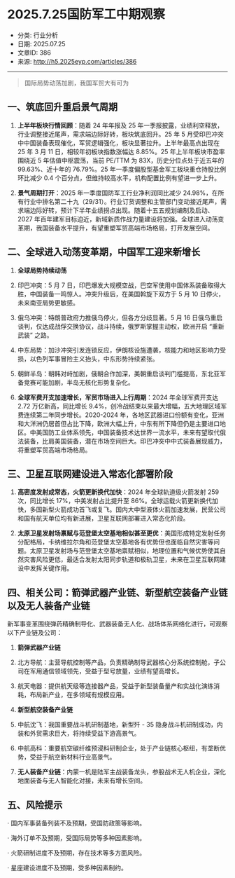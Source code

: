 # 2025.7.25国防军工中期观察

- 分类: 行业分析
- 日期: 2025.07.25
- 文章ID: 386
- 来源: http://h5.2025eyp.com/articles/386

---

> 国际局势动荡加剧，我国军贸大有可为

## **一、筑底回升重启景气周期**

1. **上半年板块行情回顾**：随着 24 年年报及 25 年一季报披露，业绩利空释放，行业调整接近尾声，需求端边际好转，板块筑底回升。25 年 5 月受印巴冲突中中国装备表现催化，军贸逻辑强化，板块显著拉升。上半年最高点出现在 25 年 3 月 11 日，相较年初板块指数涨幅达 8.85%。25 年上半年板块市盈率围绕近 5 年估值中枢震荡，当前 PE/TTM 为 83X，历史分位点处于近五年的 99.63%、近十年的 76.79%。25 年一季度偏股型基金军工板块重仓持股比例环比减少 0.4 个百分点，但维持较高水平，机构配置比例有望进一步上升。

2. **景气周期打开**：2025 年一季度国防军工行业净利润同比减少 24.98%，在所有行业中排名第二十九（29/31）。行业订货调整和主管部门变动接近尾声，需求端边际好转，预计下半年业绩拐点出现。随着十五五规划编制及启动、2027 年百年建军目标迫近，新域新质作战力量建设将加强。全球进入动荡变革期，我国装备水平提升，有望重塑军贸高端市场格局，打开发展空间。

## **二、全球进入动荡变革期，中国军工迎来新增长**

1. **全球局势持续动荡**

1. 印巴冲突：5 月 7 日，印巴爆发大规模空战，巴空军使用中国体系装备取得大胜，中国装备一鸣惊人。冲突升级后，在美国斡旋下双方于 5 月 10 日停火，未来南亚局势更敏感。

2. 俄乌冲突：特朗普政府力推俄乌停火，但各方分歧显著。5 月 16 日俄乌重启谈判，仅达成战俘交换协议，战斗持续，俄罗斯掌握主动权，欧洲开启 “重新武装” 之路。

3. 中东局势：加沙冲突引发连锁反应，伊朗核设施遭袭，核能力和地区影响力受损，以色列军事冒险主义抬头，中东形势持续紧张。

4. 朝鲜半岛：朝韩对峙加剧，俄朝合作加深，美朝重启谈判门槛提高，东北亚军备竞赛可能加剧，半岛无核化形势复杂化。

2. **全球军费开支加速增长，军贸市场进入上行周期**：2024 年全球军费开支达 2.72 万亿新高，同比增长 9.4%，创冷战结束以来最大增幅，五大地理区域军费连续第二年同步增长。2020-2024 年，各地区武器进口份额有变化，亚洲和大洋洲仍居首但占比下降，欧洲大幅上升，中东有所下降但仍是主要进口地区。中美国防工业体系领先，中国装备技术达世界一流水平，未来有望取代俄法装备，比肩美国装备，潜在市场空间巨大。印巴冲突中中式装备展现威力，将重塑军贸高端市场格局。

## **三、卫星互联网建设进入常态化部署阶段**

1. **高密度发射成常态，火箭更新换代加快**：2024 年全球轨道级火箭发射 259 次，同比增长 17%，中美发射占比提升至 86%。全球运载火箭更新换代加快，多国新型火箭成功首飞或复飞。国内大中型液体火箭加速发展，民营公司和国有航天单位均有新进展，卫星互联网部署进入常态化阶段。

2. **太原卫星发射场禀赋与范登堡太空基地相似甚至更优**：美国形成特定发射任务分配格局，卡纳维拉尔角和范登堡太空基地各有优势但也面临自然灾害等问题。太原卫星发射场与范登堡太空基地禀赋相似，地理位置和气候优势使其自然灾害风险更低，最适合发射太阳同步轨道和极轨卫星，未来在卫星互联网建设中发挥关键作用。

## **四、相关公司：箭弹武器产业链、新型航空装备产业链以及无人装备产业链**

新军事变革围绕弹药精确制导化、武器装备无人化、战场体系网络化进行，可观察以下产业链及公司：

1. **箭弹武器产业链**

1. 北方导航：主营导航控制等产品，负责精确制导武器核心分系统控制舱，子公司在军用通信领域领先，受益于型号放量，业绩有望高增长。

2. 航天电器：提供航天级等连接器产品，受益于新型装备量产和实战化演练消耗，布局新产业，在多领域有规模应用。

2. **新型航空装备产业链**

1. 中航沈飞：我国重要战斗机研制基地，新型歼 - 35 隐身战斗机研制成功，内装和外贸需求巨大，将持续受益下游高景气。

2. 中航高科：重要航空碳纤维预浸料研制企业，处于产业链核心枢纽，有垄断优势，受益于航空新材料行业高景气。

3. **无人装备产业链**：内蒙一机是陆军主战装备龙头，参股战术无人机企业，深化地面装备与无人智能化对接，未来有增长空间。

## **五、风险提示**

· 国内军事装备列装不及预期，受国防政策等影响。

· 海外订单不及预期，受国际局势等多种因素影响。

· 火箭研制进度不及预期，存在技术等多方面风险。

· 星座建设进度不及预期，受多种因素制约。
